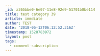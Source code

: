 ```yaml
---
_id: a365bbe0-6e07-11e8-92e9-51701b0be114
title: test category 39
article: immdiate
author: TEST
date: '2018-06-12T06:12:52.316Z'
timestamp: 1528783972
layout: post
tags:
  - comment-subscription
---
```

 
